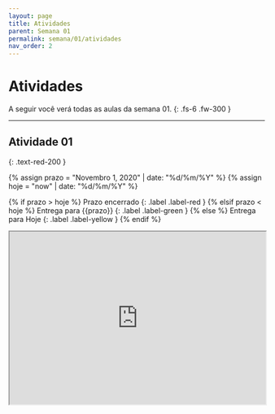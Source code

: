 ```yaml
---
layout: page
title: Atividades
parent: Semana 01
permalink: semana/01/atividades
nav_order: 2
---
```




# Atividades

A seguir você verá todas as aulas da semana 01.
{: .fs-6 .fw-300 }

---

## Atividade 01
{: .text-red-200 }

{% assign prazo = "Novembro 1, 2020" | date: "%d/%m/%Y"  %}
{% assign hoje = "now" | date: "%d/%m/%Y"  %}

{% if prazo > hoje %}
  Prazo encerrado
  {: .label .label-red }
{% elsif prazo < hoje %}
  Entrega para {{prazo}}
  {: .label .label-green }
{% else %}
   Entrega para Hoje
  {: .label .label-yellow }
{% endif %}


<div class="iframe-container" style="max-width: 680px; height: 680px;">
  <iframe src="https://drive.google.com/file/d/1HC3G6rcK2sVCHJmSC8H7xtIaJT77JvjH/preview" width= "100%"  height= "50%"></iframe>
</div>






